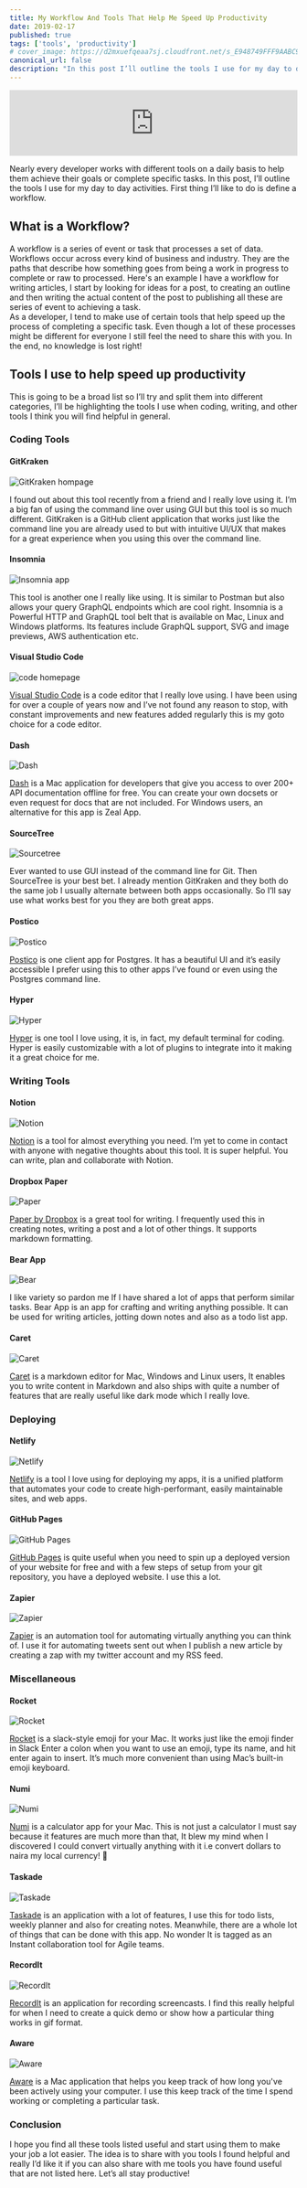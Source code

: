 ```yaml
---
title: My Workflow And Tools That Help Me Speed Up Productivity
date: 2019-02-17
published: true
tags: ['tools', 'productivity']
# cover_image: https://d2mxuefqeaa7sj.cloudfront.net/s_E948749FFF9AABC92D46BF495805D213A4C4E2668CE3B0F9FAB1649B51E48A0F_1550400798183_designing+a+scandinavian-style+home.png
canonical_url: false
description: "In this post I’ll outline the tools I use for my day to day activities."
---
```


<iframe title="parler" style="width: 100%; max-height: 115px; border: none;" src='https://api.parler.io/ss/player?url=https%3A%2F%2Fwww.parler.io%2Faudio%2F16923918848%2F217a029af55bc18feb46c83f62ca6b7c30d781c9.114d0841-0590-4550-ac87-d2b6e1f5f58a.mp3'></iframe>

Nearly every developer works with different tools on a daily basis to help them achieve their goals or complete specific tasks. In this post, I’ll outline the tools I use for my day to day activities. First thing I’ll like to do is define a workflow.

## What is a Workflow?

A workflow is a series of event or task that processes a set of data. Workflows occur across every kind of business and industry. They are the paths that describe how something goes from being a work in progress to complete or raw to processed. Here's an example I have a workflow for writing articles, I start by looking for ideas for a post, to creating an outline and then writing the actual content of the post to publishing all these are series of event to achieving a task.  
As a developer, I tend to make use of certain tools that help speed up the process of completing a specific task. Even though a lot of these processes might be different for everyone I still feel the need to share this with you. In the end, no knowledge is lost right!

## Tools I use to help speed up productivity

This is going to be a broad list so I’ll try and split them into different categories, I’ll be highlighting the tools I use when coding, writing, and other tools I think you will find helpful in general.

### Coding Tools

#### GitKraken

![GitKraken hompage](https://d2mxuefqeaa7sj.cloudfront.net/s_E948749FFF9AABC92D46BF495805D213A4C4E2668CE3B0F9FAB1649B51E48A0F_1550393045469_Screen+Shot+2019-02-17+at+9.43.43+AM.png)

I found out about this tool recently from a friend and I really love using it. I’m a big fan of using the command line over using GUI but this tool is so much different. GitKraken is a GitHub client application that works just like the command line you are already used to but with intuitive UI/UX that makes for a great experience when you using this over the command line.

#### Insomnia

![Insomnia app](https://d2mxuefqeaa7sj.cloudfront.net/s_E948749FFF9AABC92D46BF495805D213A4C4E2668CE3B0F9FAB1649B51E48A0F_1550393433785_Screen+Shot+2019-02-17+at+9.50.15+AM.png)


This tool is another one I really like using. It is similar to Postman but also allows your query GraphQL endpoints which are cool right. Insomnia is a Powerful HTTP and GraphQL tool belt that is available on Mac, Linux and Windows platforms. Its features include GraphQL support, SVG and image previews, AWS authentication etc.

#### Visual Studio Code

![code homepage](https://d2mxuefqeaa7sj.cloudfront.net/s_E948749FFF9AABC92D46BF495805D213A4C4E2668CE3B0F9FAB1649B51E48A0F_1550393805099_Screen+Shot+2019-02-17+at+9.56.28+AM.png)

[Visual Studio Code](https://code.visualstudio.com/) is a code editor that I really love using. I have been using for over a couple of years now and I’ve not found any reason to stop, with constant improvements and new features added regularly this is my goto choice for a code editor.

#### Dash 

![Dash](https://d2mxuefqeaa7sj.cloudfront.net/s_E948749FFF9AABC92D46BF495805D213A4C4E2668CE3B0F9FAB1649B51E48A0F_1550393860313_Screen+Shot+2019-02-17+at+9.57.24+AM.png)

[Dash](https://kapeli.com/dash) is a Mac application for developers that give you access to over 200+ API documentation offline for free. You can create your own docsets or even request for docs that are not included. For Windows users, an alternative for this app is Zeal App.

#### SourceTree

![Sourcetree](https://d2mxuefqeaa7sj.cloudfront.net/s_E948749FFF9AABC92D46BF495805D213A4C4E2668CE3B0F9FAB1649B51E48A0F_1550393949878_Screen+Shot+2019-02-17+at+9.58.09+AM.png)

Ever wanted to use GUI instead of the command line for Git. Then SourceTree is your best bet. I already mention GitKraken and they both do the same job I usually alternate between both apps occasionally. So I’ll say use what works best for you they are both great apps.
 
#### Postico

![Postico](https://d2mxuefqeaa7sj.cloudfront.net/s_E948749FFF9AABC92D46BF495805D213A4C4E2668CE3B0F9FAB1649B51E48A0F_1550393941779_Screen+Shot+2019-02-17+at+9.58.20+AM.png)


[Postico](https://eggerapps.at/postico/) is one client app for Postgres. It has a beautiful UI and it’s easily accessible I prefer using this to other apps I’ve found or even using the Postgres command line.

#### Hyper

![Hyper](https://d2mxuefqeaa7sj.cloudfront.net/s_E948749FFF9AABC92D46BF495805D213A4C4E2668CE3B0F9FAB1649B51E48A0F_1550393934437_Screen+Shot+2019-02-17+at+9.58.38+AM.png)

[Hyper](https://hyper.is) is one tool I love using, it is, in fact, my default terminal for coding. Hyper is easily customizable with a lot of plugins to integrate into it making it a great choice for me.

### Writing Tools

#### Notion

![Notion](https://d2mxuefqeaa7sj.cloudfront.net/s_E948749FFF9AABC92D46BF495805D213A4C4E2668CE3B0F9FAB1649B51E48A0F_1550394087029_Screen+Shot+2019-02-17+at+10.01.08+AM.png)

[Notion](https://www.notion.so/?r=dc185bbb4b3443619f50b44d8415422d) is a tool for almost everything you need. I’m yet to come in contact with anyone with negative thoughts about this tool. It is super helpful. You can write, plan and collaborate with Notion.

#### Dropbox Paper

![Paper](https://d2mxuefqeaa7sj.cloudfront.net/s_E948749FFF9AABC92D46BF495805D213A4C4E2668CE3B0F9FAB1649B51E48A0F_1550394131871_Screen+Shot+2019-02-17+at+10.01.53+AM.png)

[Paper by Dropbox](https://paper.dropbox.com) is a great tool for writing. I frequently used this in creating notes, writing a post and a lot of other things. It supports markdown formatting.

#### Bear App

![Bear](https://d2mxuefqeaa7sj.cloudfront.net/s_E948749FFF9AABC92D46BF495805D213A4C4E2668CE3B0F9FAB1649B51E48A0F_1550394165002_Screen+Shot+2019-02-17+at+10.02.32+AM.png)

I like variety so pardon me If I have shared a lot of apps that perform similar tasks. Bear App is an app for crafting and writing anything possible. It can be used for writing articles, jotting down notes and also as a todo list app.

#### Caret

![Caret](https://d2mxuefqeaa7sj.cloudfront.net/s_E948749FFF9AABC92D46BF495805D213A4C4E2668CE3B0F9FAB1649B51E48A0F_1550394221471_Screen+Shot+2019-02-17+at+10.03.21+AM.png)

[Caret](https://caret.io) is a markdown editor for Mac, Windows and Linux users, It enables you to write content in Markdown and also ships with quite a number of features that are really useful like dark mode which I really love.

### Deploying

#### Netlify

![Netlify](https://d2mxuefqeaa7sj.cloudfront.net/s_E948749FFF9AABC92D46BF495805D213A4C4E2668CE3B0F9FAB1649B51E48A0F_1550394460332_Screen+Shot+2019-02-17+at+10.04.00+AM.png)

[Netlify](https://www.netlify.com/) is a tool I love using for deploying my apps, it is a unified platform that automates your code to create high-performant, easily maintainable sites, and web apps.

#### GitHub Pages

![GitHub Pages](https://d2mxuefqeaa7sj.cloudfront.net/s_E948749FFF9AABC92D46BF495805D213A4C4E2668CE3B0F9FAB1649B51E48A0F_1550394477144_Screen+Shot+2019-02-17+at+10.04.36+AM.png)

[GitHub Pages](https://pages.github.com/) is quite useful when you need to spin up a deployed version of your website for free and with a few steps of setup from your git repository, you have a deployed website. I use this a lot.

#### Zapier

![Zapier](https://d2mxuefqeaa7sj.cloudfront.net/s_E948749FFF9AABC92D46BF495805D213A4C4E2668CE3B0F9FAB1649B51E48A0F_1550394485706_Screen+Shot+2019-02-17+at+10.05.11+AM.png)

[Zapier](https://zapier.com/) is an automation tool for automating virtually anything you can think of. I use it for automating tweets sent out when I publish a new article by creating a zap with my twitter account and my RSS feed.

### Miscellaneous

#### Rocket

![Rocket](https://d2mxuefqeaa7sj.cloudfront.net/s_E948749FFF9AABC92D46BF495805D213A4C4E2668CE3B0F9FAB1649B51E48A0F_1550394501488_4papv6sia3.gif)

[Rocket](https://rocket.peachs.co/r/near-spy-5459) is a slack-style emoji for your Mac. It works just like the emoji finder in Slack Enter a colon when you want to use an emoji, type its name, and hit enter again to insert. It’s much more convenient than using Mac’s built-in emoji keyboard.

#### Numi

![Numi](https://d2mxuefqeaa7sj.cloudfront.net/s_E948749FFF9AABC92D46BF495805D213A4C4E2668CE3B0F9FAB1649B51E48A0F_1550394514506_Screen+Shot+2019-02-17+at+10.07.06+AM.png)

[Numi](https://numi.io/) is a calculator app for your Mac. This is not just a calculator I must say because it features are much more than that, It blew my mind when I discovered I could convert virtually anything with it i.e convert dollars to naira my local currency! 🤯

#### Taskade

![Taskade](https://d2mxuefqeaa7sj.cloudfront.net/s_E948749FFF9AABC92D46BF495805D213A4C4E2668CE3B0F9FAB1649B51E48A0F_1550394685532_Screen+Shot+2019-02-17+at+10.09.16+AM.png)

[Taskade](https://www.taskade.com/) is an application with a lot of features, I use this for todo lists, weekly planner and also for creating notes. Meanwhile, there are a whole lot of things that can be done with this app. No wonder It is tagged as an Instant collaboration tool for Agile teams.

#### RecordIt

![RecordIt](https://d2mxuefqeaa7sj.cloudfront.net/s_E948749FFF9AABC92D46BF495805D213A4C4E2668CE3B0F9FAB1649B51E48A0F_1550394524806_Screen+Shot+2019-02-17+at+10.06.59+AM.png)

[RecordIt](http://recordit.co/) is an application for recording screencasts. I find this really helpful for when I need to create a quick demo or show how a particular thing works in gif format.

#### Aware

![Aware](https://d2mxuefqeaa7sj.cloudfront.net/s_E948749FFF9AABC92D46BF495805D213A4C4E2668CE3B0F9FAB1649B51E48A0F_1550394673125_Screen+Shot+2019-02-17+at+10.10.51+AM.png)

[Aware](https://awaremac.com/) is a Mac application that helps you keep track of how long you've been actively using your computer. I use this keep track of the time I spend working or completing a particular task.

### Conclusion

I hope you find all these tools listed useful and start using them to make your job a lot easier. The idea is to share with you tools I found helpful and really I’d like it if you can also share with me tools you have found useful that are not listed here. Let’s all stay productive!

